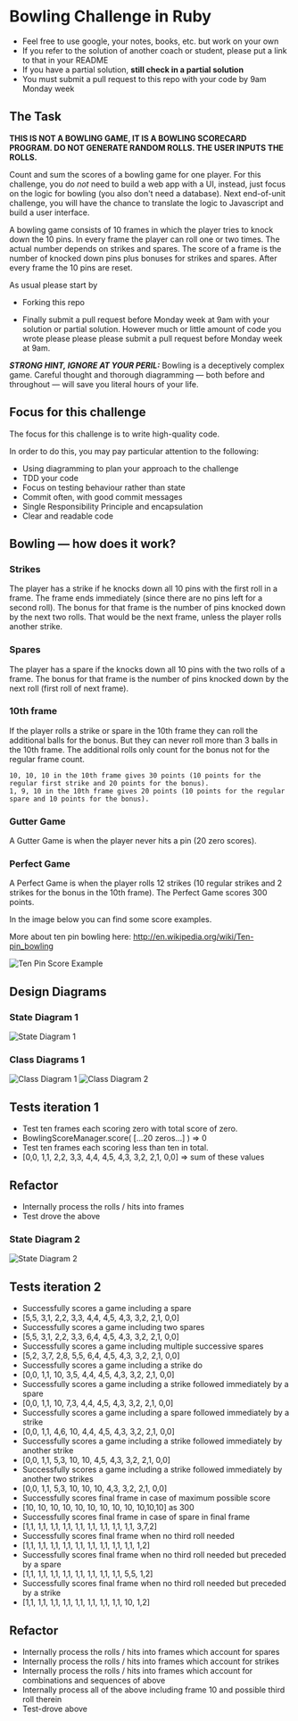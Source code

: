 Bowling Challenge in Ruby
=================

* Feel free to use google, your notes, books, etc. but work on your own
* If you refer to the solution of another coach or student, please put a link to that in your README
* If you have a partial solution, **still check in a partial solution**
* You must submit a pull request to this repo with your code by 9am Monday week

## The Task

**THIS IS NOT A BOWLING GAME, IT IS A BOWLING SCORECARD PROGRAM. DO NOT GENERATE RANDOM ROLLS. THE USER INPUTS THE ROLLS.**

Count and sum the scores of a bowling game for one player. For this challenge, you do _not_ need to build a web app with a UI, instead, just focus on the logic for bowling (you also don't need a database). Next end-of-unit challenge, you will have the chance to translate the logic to Javascript and build a user interface.

A bowling game consists of 10 frames in which the player tries to knock down the 10 pins. In every frame the player can roll one or two times. The actual number depends on strikes and spares. The score of a frame is the number of knocked down pins plus bonuses for strikes and spares. After every frame the 10 pins are reset.

As usual please start by

* Forking this repo

* Finally submit a pull request before Monday week at 9am with your solution or partial solution.  However much or little amount of code you wrote please please please submit a pull request before Monday week at 9am. 

___STRONG HINT, IGNORE AT YOUR PERIL:___ Bowling is a deceptively complex game. Careful thought and thorough diagramming — both before and throughout — will save you literal hours of your life.

## Focus for this challenge
The focus for this challenge is to write high-quality code.

In order to do this, you may pay particular attention to the following:
* Using diagramming to plan your approach to the challenge
* TDD your code
* Focus on testing behaviour rather than state
* Commit often, with good commit messages
* Single Responsibility Principle and encapsulation
* Clear and readable code

## Bowling — how does it work?

### Strikes

The player has a strike if he knocks down all 10 pins with the first roll in a frame. The frame ends immediately (since there are no pins left for a second roll). The bonus for that frame is the number of pins knocked down by the next two rolls. That would be the next frame, unless the player rolls another strike.

### Spares

The player has a spare if the knocks down all 10 pins with the two rolls of a frame. The bonus for that frame is the number of pins knocked down by the next roll (first roll of next frame).

### 10th frame

If the player rolls a strike or spare in the 10th frame they can roll the additional balls for the bonus. But they can never roll more than 3 balls in the 10th frame. The additional rolls only count for the bonus not for the regular frame count.

    10, 10, 10 in the 10th frame gives 30 points (10 points for the regular first strike and 20 points for the bonus).
    1, 9, 10 in the 10th frame gives 20 points (10 points for the regular spare and 10 points for the bonus).

### Gutter Game

A Gutter Game is when the player never hits a pin (20 zero scores).

### Perfect Game

A Perfect Game is when the player rolls 12 strikes (10 regular strikes and 2 strikes for the bonus in the 10th frame). The Perfect Game scores 300 points.

In the image below you can find some score examples.

More about ten pin bowling here: http://en.wikipedia.org/wiki/Ten-pin_bowling

![Ten Pin Score Example](images/example_ten_pin_scoring.png)


## Design Diagrams


### State Diagram 1
![State Diagram 1](images/StateDiagram1.png)


### Class Diagrams 1
![Class Diagram 1](images/ClassDiagram1.png)
![Class Diagram 2](images/ClassDiagram2.png)

## Tests iteration 1

* Test ten frames each scoring zero with total score of zero.
* BowlingScoreManager.score( [...20 zeros...] ) => 0
* Test ten frames each scoring less than ten in total.
* [0,0, 1,1, 2,2, 3,3, 4,4, 4,5, 4,3, 3,2, 2,1, 0,0] => sum of these values

## Refactor

* Internally process the rolls / hits into frames
* Test drove the above

### State Diagram 2
![State Diagram 2](images/StateDiagram2.png)

## Tests iteration 2

* Successfully scores a game including a spare
* [5,5, 3,1, 2,2, 3,3, 4,4, 4,5, 4,3, 3,2, 2,1, 0,0]
* Successfully scores a game including two spares
* [5,5, 3,1, 2,2, 3,3, 6,4, 4,5, 4,3, 3,2, 2,1, 0,0]
* Successfully scores a game including multiple successive spares
* [5,2, 3,7, 2,8, 5,5, 6,4, 4,5, 4,3, 3,2, 2,1, 0,0]
* Successfully scores a game including a strike do
* [0,0, 1,1, 10, 3,5, 4,4, 4,5, 4,3, 3,2, 2,1, 0,0]
* Successfully scores a game including a strike followed immediately by a spare
* [0,0, 1,1, 10, 7,3, 4,4, 4,5, 4,3, 3,2, 2,1, 0,0] 
* Successfully scores a game including a spare followed immediately by a strike
* [0,0, 1,1, 4,6, 10, 4,4, 4,5, 4,3, 3,2, 2,1, 0,0]
* Successfully scores a game including a strike followed immediately by another strike
* [0,0, 1,1, 5,3, 10, 10, 4,5, 4,3, 3,2, 2,1, 0,0]
* Successfully scores a game including a strike followed immediately by another two strikes
* [0,0, 1,1, 5,3, 10, 10, 10, 4,3, 3,2, 2,1, 0,0]
* Successfully scores final frame in case of maximum possible score
* [10, 10, 10, 10, 10, 10, 10, 10, 10, 10,10,10] as 300
* Successfully scores final frame in case of spare in final frame
* [1,1, 1,1, 1,1, 1,1, 1,1, 1,1, 1,1, 1,1, 1,1, 3,7,2]
* Successfully scores final frame when no third roll needed
* [1,1, 1,1, 1,1, 1,1, 1,1, 1,1, 1,1, 1,1, 1,1, 1,2]
* Successfully scores final frame when no third roll needed but preceded by a spare
* [1,1, 1,1, 1,1, 1,1, 1,1, 1,1, 1,1, 1,1, 5,5, 1,2]
* Successfully scores final frame when no third roll needed but preceded by a strike 
* [1,1, 1,1, 1,1, 1,1, 1,1, 1,1, 1,1, 1,1, 10, 1,2]


## Refactor

* Internally process the rolls / hits into frames which account for spares
* Internally process the rolls / hits into frames which account for strikes
* Internally process the rolls / hits into frames which account for combinations and sequences of above
* Internally process all of the above including frame 10 and possible third roll therein
* Test-drove above


